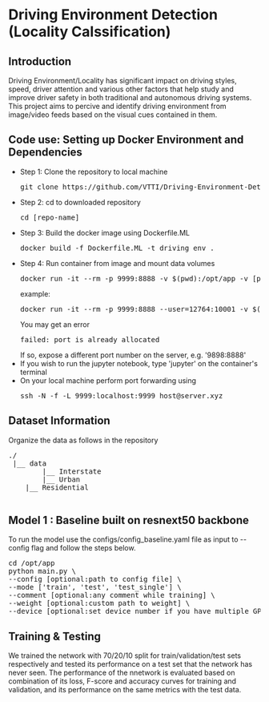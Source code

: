# Driving Environment Detection (Locality Calssification)
## Introduction
Driving Environment/Locality has significant impact on driving styles, speed, driver attention and various other factors that help study and improve driver safety in both traditional and autonomous driving systems. This project aims to percive and identify driving environment from image/video feeds based on the visual cues contained in them.

## Code use: Setting up Docker Environment and Dependencies
<ul>
    <li>Step 1: Clone the repository to local machine 
        <pre>git clone https://github.com/VTTI/Driving-Environment-Detection.git </pre>
    </li>
    <li>Step 2: cd to downloaded repository 
        <pre>cd [repo-name]</pre>
    </li>
    <li>Step 3: Build the docker image using Dockerfile.ML
    <pre>docker build -f Dockerfile.ML -t driving_env .</pre>
    </li>
    <li>Step 4: Run container from image and mount data volumes
        <pre>docker run -it --rm -p 9999:8888 -v $(pwd):/opt/app -v [path to data]:/opt/app/data --shm-size=20G driving_env</pre>
    example: <pre>docker run -it --rm -p 9999:8888 --user=12764:10001 -v $(pwd):/opt/app -v /vtti:/vtti --gpus all --shm-size=20G driving_env</pre>
    </li>You may get an error <pre>failed: port is already allocated</pre>
    If so, expose a different port number on the server, e.g. '9898:8888'
    <li>If you wish to run the jupyter notebook, type 'jupyter' on the container's terminal</li>
    <li>On your local machine perform port forwarding using
        <pre>ssh -N -f -L 9999:localhost:9999 host@server.xyz </pre>
    </li>
</ul>

## Dataset Information

Organize the data as follows in the repository
<pre>
./
 |__ data
        |__ Interstate
        |__ Urban
	|__ Residential
        
</pre>

## Model 1 : Baseline built on resnext50 backbone

To run the model use the configs/config_baseline.yaml file as input to --config flag and follow the steps below.

<pre>
cd /opt/app
python main.py \
--config [optional:path to config file] \
--mode ['train', 'test', 'test_single'] \
--comment [optional:any comment while training] \
--weight [optional:custom path to weight] \
--device [optional:set device number if you have multiple GPUs]
</pre>

## Training & Testing

We trained the network with  70/20/10 split for train/validation/test sets respectively and tested its performance on a test set that the network has never seen. The performance of the nnetwork is evaluated based on combination of its loss, F-score and accuracy curves for training and validation, and its performance on the same metrics with the test data.

